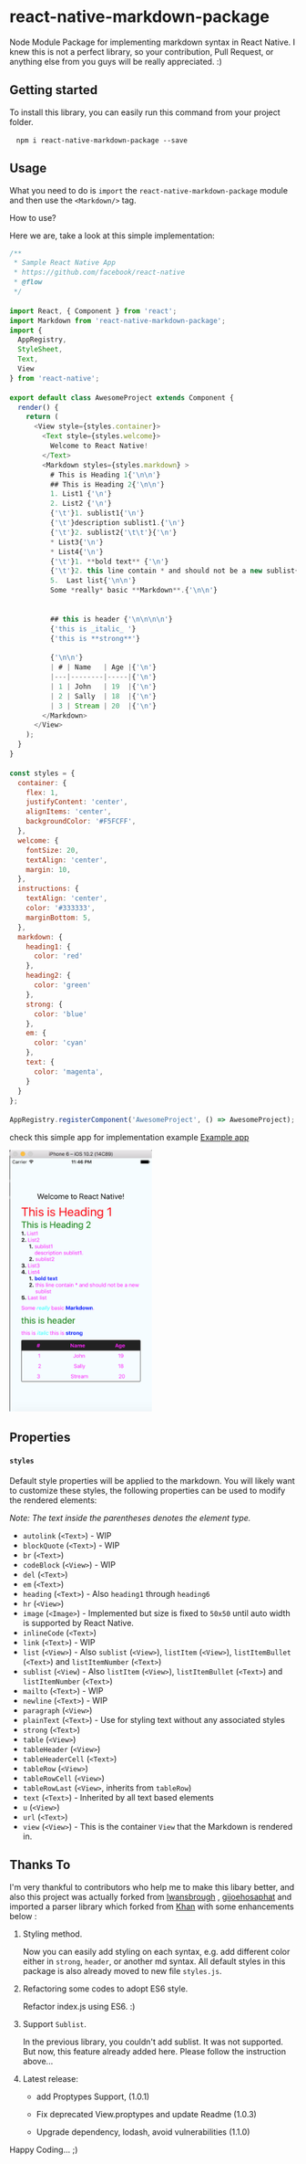 # react-native-markdown-package
Node Module Package for implementing markdown syntax in React Native. I knew this is not a perfect library, so your contribution, Pull Request, or anything else from you guys will be really appreciated. :)

## Getting started

To install this library, you can easily run this command from your project folder.

    `npm i react-native-markdown-package --save`


## Usage

What you need to do is `import` the `react-native-markdown-package` module and then use the
`<Markdown/>` tag.

How to use? 

Here we are, take a look at this simple implementation:

```javascript
/**
 * Sample React Native App
 * https://github.com/facebook/react-native
 * @flow
 */

import React, { Component } from 'react';
import Markdown from 'react-native-markdown-package';
import {
  AppRegistry,
  StyleSheet,
  Text,
  View
} from 'react-native';

export default class AwesomeProject extends Component {
  render() {
    return (
      <View style={styles.container}>
        <Text style={styles.welcome}>
          Welcome to React Native!
        </Text>
        <Markdown styles={styles.markdown} >
          # This is Heading 1{'\n\n'}
          ## This is Heading 2{'\n\n'}
          1. List1 {'\n'}
          2. List2 {'\n'} 
          {'\t'}1. sublist1{'\n'}
          {'\t'}description sublist1.{'\n'}
          {'\t'}2. sublist2{'\t\t'}{'\n'}
          * List3{'\n'}
          * List4{'\n'}
          {'\t'}1. **bold text** {'\n'}
          {'\t'}2. this line contain * and should not be a new sublist{'\t\t'}{'\n'}
          5.  Last list{'\n\n'}
          Some *really* basic **Markdown**.{'\n\n'}


          ## this is header {'\n\n\n\n'}
          {'this is _italic_ '}
          {'this is **strong**'}

          {'\n\n'}
          | # | Name   | Age |{'\n'}
          |---|--------|-----|{'\n'}
          | 1 | John   | 19  |{'\n'}
          | 2 | Sally  | 18  |{'\n'}
          | 3 | Stream | 20  |{'\n'}
        </Markdown>
      </View>
    );
  }
}

const styles = {
  container: {
    flex: 1,
    justifyContent: 'center',
    alignItems: 'center',
    backgroundColor: '#F5FCFF',
  },
  welcome: {
    fontSize: 20,
    textAlign: 'center',
    margin: 10,
  },
  instructions: {
    textAlign: 'center',
    color: '#333333',
    marginBottom: 5,
  },
  markdown: {
    heading1: {
      color: 'red'
    },
    heading2: {
      color: 'green'
    },
    strong: {
      color: 'blue'
    },
    em: {
      color: 'cyan'
    },
    text: {
      color: 'magenta',
    }
  }
};

AppRegistry.registerComponent('AwesomeProject', () => AwesomeProject);

```

check this simple app for implementation example [Example app](https://github.com/andangrd/rn-markdown-example)

<img src="https://github.com/andangrd/rn-markdown-example/blob/master/assets/images/example.png" width="250">

## Properties

#### `styles`

Default style properties will be applied to the markdown. You will likely want to customize these styles, the following properties can be used to modify the rendered elements:

*Note: The text inside the parentheses denotes the element type.*

- `autolink` (`<Text>`) - WIP
- `blockQuote` (`<Text>`) - WIP
- `br` (`<Text>`)
- `codeBlock` (`<View>`) - WIP
- `del` (`<Text>`)
- `em` (`<Text>`)
- `heading` (`<Text>`) - Also `heading1` through `heading6`
- `hr` (`<View>`)
- `image` (`<Image>`) - Implemented but size is fixed to `50x50` until auto width is supported by React Native.
- `inlineCode` (`<Text>`)
- `link` (`<Text>`) - WIP
- `list` (`<View>`) - Also `sublist` (`<View>`), `listItem` (`<View>`), `listItemBullet` (`<Text>`) and `listItemNumber` (`<Text>`)
- `sublist` (`<View`) - Also `listItem` (`<View>`), `listItemBullet` (`<Text>`) and `listItemNumber` (`<Text>`)
- `mailto` (`<Text>`) - WIP
- `newline` (`<Text>`) - WIP
- `paragraph` (`<View>`)
- `plainText` (`<Text>`) - Use for styling text without any associated styles
- `strong` (`<Text>`)
- `table` (`<View>`)
- `tableHeader` (`<View>`)
- `tableHeaderCell` (`<Text>`)
- `tableRow` (`<View>`)
- `tableRowCell` (`<View>`)
- `tableRowLast` (`<View>`, inherits from `tableRow`)
- `text` (`<Text>`) - Inherited by all text based elements
- `u` (`<View>`)
- `url` (`<Text>`)
- `view` (`<View>`) - This is the container `View` that the Markdown is rendered in.

## Thanks To

I'm very thankful to contributors who help me to make this libary better, and also this project was actually forked from [lwansbrough](https://github.com/lwansbrough) , [gijoehosaphat](https://github.com/gijoehosaphat) and imported a parser library which forked from 
[Khan](https://github.com/Khan) with some enhancements below :
 1. Styling method.
    
    Now you can easily add styling on each syntax, e.g. add different color either in `strong`, `header`, or another md syntax. All default styles in this package is also already moved to new file `styles.js`.
 2. Refactoring some codes to adopt ES6 style.
    
    Refactor index.js using ES6. :)
 3. Support `Sublist`.
    
    In the previous library, you couldn't add sublist. It was not supported. But now, this feature already added here. Please follow the instruction above... 
 4. Latest release: 

    * add Proptypes Support, (1.0.1)

    * Fix deprecated View.proptypes and update Readme (1.0.3)
    
    * Upgrade dependency, lodash, avoid vulnerabilities (1.1.0)
    

Happy Coding... ;)
